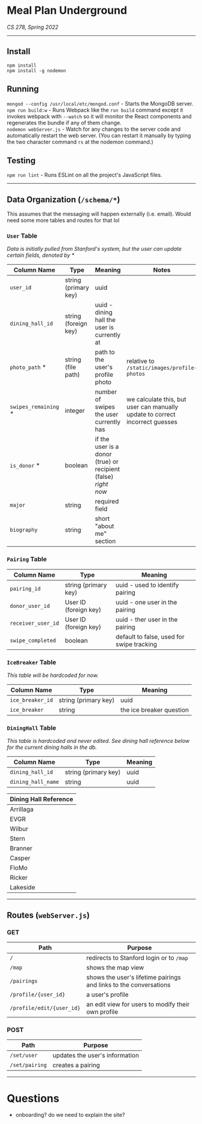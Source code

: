 # Meal Plan Underground
_CS 278, Spring 2022_

---
## Install
`npm install`   
`npm install -g nodemon`
<!-- `cd test && npm install mocha && cd ..` - Install before running test suite.   -->


## Running
`mongod --config /usr/local/etc/mongod.conf` - Starts the MongoDB server.  
`npm run build:w` - Runs Webpack like the `run build` command except it invokes webpack with `--watch` so it will monitor the React components and regenerates the bundle if any of them change.  
`nodemon webServer.js` - Watch for any changes to the server code and automatically restart the web server. (You can restart it manually by typing the two character command `rs` at the nodemon command.)
<!-- `node loadDatabase.js` - This program loads the fake model data into the database.   -->


## Testing
`npm run lint` - Runs ESLint on all the project's JavaScript files.
<!-- `node loadDatabase.js; test/node_modules/.bin/mocha test/serverApiTest.js` - Runs the test suite for Problem 1  
`node loadDatabase.js; test/node_modules/.bin/mocha test/sessionInputApiTest.js` - Runs the test suite for other problem, on a fresh load of the data  
`node loadDatabase.js; test/node_modules/.bin/mocha test/serverApiTest.js; node loadDatabase.js; test/node_modules/.bin/mocha test/sessionInputApiTest.js` - Run all the tests, refreshing the data before each -->

---
## Data Organization (`/schema/*`)
This assumes that the messaging will happen externally (i.e. email). Would need some more tables and routes for that lol

### `User` Table
_Data is initially pulled from Stanford's system, but the user can update certain fields, denoted by *_

| Column Name | Type | Meaning | Notes |
| - | - | - | - |
| `user_id` | string (primary key) | uuid | |
| `dining_hall_id` | string (foreign key) | uuid - dining hall the user is currently at |
| `photo_path` * | string (file path) | path to the user's profile photo | relative to `/static/images/profile-photos` |
| `swipes_remaining` * | integer | number of swipes the user currently has | we calculate this, but user can manually update to correct incorrect guesses |
| `is_donor` * | boolean | if the user is a donor (true) or recipient (false) _right now_ |  |
| `major` | string | required field |  |
| `biography` | string | short "about me" section |  |


### `Pairing` Table
| Column Name | Type | Meaning |
| - | - | - |
| `pairing_id` | string (primary key) | uuid - used to identify pairing |
| `donor_user_id` | User ID (foreign key) | uuid - one user in the pairing |
| `receiver_user_id` | User ID (foreign key) | uuid - ther user in the pairing |
| `swipe_completed` | boolean | default to false, used for swipe tracking |

### `IceBreaker` Table
_This table will be hardcoded for now._

| Column Name | Type | Meaning |
| - | - | - |
| `ice_breaker_id` | string (primary key) | uuid |
| `ice_breaker` | string | the ice breaker question |


### `DiningHall` Table
_This table is hardcoded and never edited. See dining hall reference below for the current dining halls in the db._

| Column Name | Type | Meaning |
| - | - | - |
| `dining_hall_id` | string (primary key) | uuid |
| `dining_hall_name` | string | uuid |


| Dining Hall Reference |
| - |
| Arrillaga | 
| EVGR | 
| Wilbur | 
| Stern | 
| Branner | 
| Casper | 
| FloMo | 
| Ricker | 
| Lakeside | 


---
## Routes (`webServer.js`)

### GET
| Path | Purpose |
| - | - |
| `/` | redirects to Stanford login or to `/map` |
| `/map` | shows the map view |
| `/pairings` | shows the user's lifetime pairings and links to the conversations |
| `/profile/{user_id}` | a user's profile |
| `/profile/edit/{user_id}` | an edit view for users to modify their own profile |


### POST
| Path | Purpose |
| - | - |
| `/set/user` | updates the user's information |
| `/set/pairing` | creates a pairing |

---
# Questions
* onboarding? do we need to explain the site?
